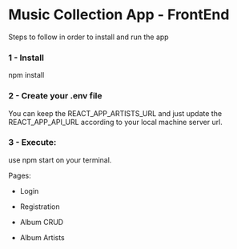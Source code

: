 # Music Collection App - FrontEnd

Steps to follow in order to install and run the app


### 1 - Install

npm install



### 2 - Create your .env file

You can keep the REACT_APP_ARTISTS_URL and just update the REACT_APP_API_URL according to your local machine server url.



### 3 - Execute: 

use npm start on your terminal.



Pages:

* Login

* Registration

* Album CRUD

* Album Artists
